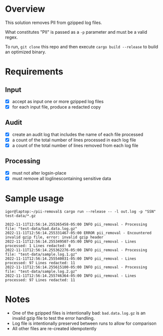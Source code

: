 # Overview
This solution removes PII from gzipped log files. 

What constitutes "PII" is passed as a `-p` parameter and must be a valid regex.

To run, `git clone` this repo and then execute `cargo build --release` to build an optimized binary.
# Requirements
## Input
- [x] accept as input one or more gzipped log files
- [x] for each input file, produce a redacted copy
## Audit
- [x] create an audit log that includes the name of each file processed
- [x] a count of the total number of lines processed in each log file
- [x] a count of the total number of lines removed from each log file
## Processing
- [x] ​​must​​ not​​ alter ​​logs ​​in-place
- [x] ​​must ​​remove​ ​all ​​log​​lines ​​containing ​​sensitive ​​data​

# Sample usage
```console
igor@laptop:~/pii-removal$ cargo run --release -- -l out.log -p "SSN" test-data/*.gz  

2022-11-11T12:56:14.255265458-05:00 INFO pii_removal - Processing file: "test-data/bad.data.log.gz" 
2022-11-11T12:56:14.255331467-05:00 ERROR pii_removal - Encountered invalid gzip file, error: invalid gzip header
2022-11-11T12:56:14.255349507-05:00 INFO pii_removal - Lines processed: 1 Lines redacted: 0
2022-11-11T12:56:14.255362276-05:00 INFO pii_removal - Processing file: "test-data/sample.log.1.gz" 
2022-11-11T12:56:14.255540031-05:00 INFO pii_removal - Lines processed: 97 Lines redacted: 11
2022-11-11T12:56:14.255615100-05:00 INFO pii_removal - Processing file: "test-data/sample.log.2.gz" 
2022-11-11T12:56:14.255746364-05:00 INFO pii_removal - Lines processed: 97 Lines redacted: 11
```

# Notes
- One of the gzipped files is intentionally bad: `bad.data.log.gz` is an invalid gzip file to test the error handling.
- Log file is intentionally preserved between runs to allow for comparison
- All other files are re-created idempotently
